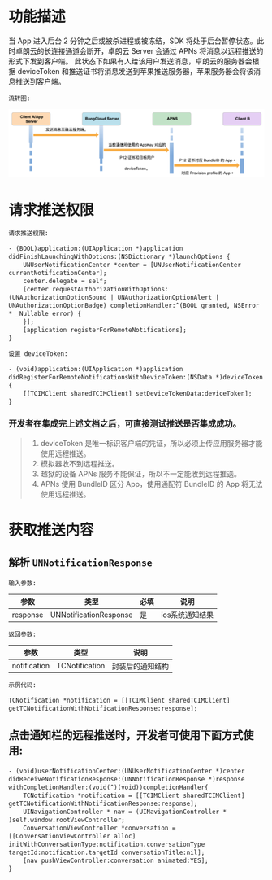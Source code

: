 # 功能描述

当 App 进入后台 2 分钟之后或被杀进程或被冻结，SDK 将处于后台暂停状态。此时卓朗云的长连接通道会断开，卓朗云 Server 会通过 APNs 将消息以远程推送的形式下发到客户端。 此状态下如果有人给该用户发送消息，卓朗云的服务器会根据 deviceToken 和推送证书将消息发送到苹果推送服务器，苹果服务器会将该消息推送到客户端。

`流转图:`

![](./push-apns.png "userInfo")

# 请求推送权限

`请求推送权限:`

```objc
- (BOOL)application:(UIApplication *)application didFinishLaunchingWithOptions:(NSDictionary *)launchOptions {
    UNUserNotificationCenter *center = [UNUserNotificationCenter currentNotificationCenter];
    center.delegate = self;
    [center requestAuthorizationWithOptions:(UNAuthorizationOptionSound | UNAuthorizationOptionAlert | UNAuthorizationOptionBadge) completionHandler:^(BOOL granted, NSError * _Nullable error) {
    }];
    [application registerForRemoteNotifications];
}
```

`设置 deviceToken:`

```objc
- (void)application:(UIApplication *)application didRegisterForRemoteNotificationsWithDeviceToken:(NSData *)deviceToken {
    [[TCIMClient sharedTCIMClient] setDeviceTokenData:deviceToken];
}
```

### 开发者在集成完上述文档之后，可直接测试推送是否集成成功。

>1. deviceToken 是唯一标识客户端的凭证，所以必须上传应用服务器才能使用远程推送。
>2. 模拟器收不到远程推送。
>3. 越狱的设备 APNs 服务不能保证，所以不一定能收到远程推送。
>4. APNs 使用 BundleID 区分 App，使用通配符 BundleID 的 App 将无法使用远程推送。

# 获取推送内容

## 解析 `UNNotificationResponse`

`输入参数:`

| 参数 | 类型 | 必填 | 说明 |
| - | - | - | - |
| response | UNNotificationResponse | 是 | ios系统通知结果 |

`返回参数:`

| 参数 | 类型 | 说明 |
| - | - | - |
| notification | TCNotification | 封装后的通知结构 |

`示例代码:`

```objc
TCNotification *notification = [[TCIMClient sharedTCIMClient] getTCNotificationWithNotificationResponse:response];
```

## 点击通知栏的远程推送时，开发者可使用下面方式使用:

```objc
- (void)userNotificationCenter:(UNUserNotificationCenter *)center didReceiveNotificationResponse:(UNNotificationResponse *)response withCompletionHandler:(void(^)(void))completionHandler{
    TCNotification *notification = [[TCIMClient sharedTCIMClient] getTCNotificationWithNotificationResponse:response];
    UINavigationController * nav = (UINavigationController * )self.window.rootViewController;
    ConversationViewController *conversation = [[ConversationViewController alloc] initWithConversationType:notification.conversationType targetId:notification.targetId conversationTitle:nil];
    [nav pushViewController:conversation animated:YES];
}
```


